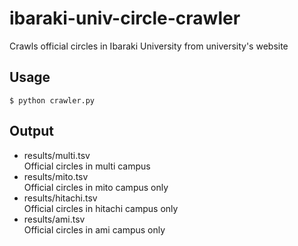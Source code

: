 # ibaraki-univ-circle-crawler
Crawls official circles in Ibaraki University from university's website

## Usage
```
$ python crawler.py
```

## Output
* results/multi.tsv  
Official circles in multi campus
* results/mito.tsv   
Official circles in mito campus only
* results/hitachi.tsv  
Official circles in hitachi campus only
* results/ami.tsv  
Official circles in ami campus only
